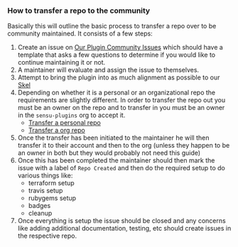 ### How to transfer a repo to the community

Basically this will outline the basic process to transfer a repo over to be community maintained. It consists of a few steps:

1. Create an issue on [Our Plugin Community Issues](https://github.com/sensu-plugins/community/issues/new) which should have a template that asks a few questions to determine if you would like to continue maintaining it or not.
1. A maintainer will evaluate and assign the issue to themselves.
1. Attempt to bring the plugin into as much alignment as possible to our [Skel](https://github.com/sensu-plugins/sensu-plugins-skel)
1. Depending on whether it is a personal or an organizational repo the requirements are slightly different. In order to transfer the repo out you must be an owner on the repo and to transfer in you must be an owner in the `sensu-plugins` org to accept it.
   - [Transfer a personal repo](https://help.github.com/articles/transferring-a-repository-owned-by-your-personal-account)
   - [Transfer a org repo](https://help.github.com/articles/transferring-a-repository-owned-by-your-organization/)
1. Once the transfer has been initiated to the maintainer he will then transfer it to their account and then to the org (unless they happen to be an owner in both but they would probably not need this guide)
1. Once this has been completed the maintainer should then mark the issue with a label of `Repo Created` and then do the required setup to do various things like:
   - terraform setup
   - travis setup
   - rubygems setup
   - badges
   - cleanup
1. Once everything is setup the issue should be closed and any concerns like adding additional documentation, testing, etc should create issues in the respective repo.
